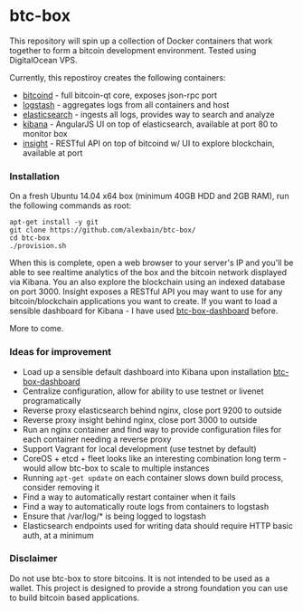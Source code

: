 btc-box
=======

This repository will spin up a collection of Docker containers that work together to form a bitcoin development environment. Tested using DigitalOcean VPS.

Currently, this repostiroy creates the following containers:

* [bitcoind](https://bitcoin.org/en/) - full bitcoin-qt core, exposes json-rpc port
* [logstash](http://logstash.net/) - aggregates logs from all containers and host
* [elasticsearch](http://www.elasticsearch.org/) - ingests all logs, provides way to search and analyze
* [kibana](http://www.elasticsearch.org/overview/kibana/) - AngularJS UI on top of elasticsearch, available at port 80 to monitor box
* [insight](http://insight.is/) - RESTful API on top of bitcoind w/ UI to explore blockchain, available at port

### Installation

On a fresh Ubuntu 14.04 x64 box (minimum 40GB HDD and 2GB RAM), run the following commands as root:

```
apt-get install -y git
git clone https://github.com/alexbain/btc-box/
cd btc-box
./provision.sh
```

When this is complete, open a web browser to your server's IP and you'll be able to see realtime analytics of the box and the bitcoin network displayed via Kibana. You an also explore the blockchain using an indexed database on port 3000. Insight exposes a RESTful API you may want to use for any bitcoin/blockchain applications you want to create. If you want to load a sensible dashboard for Kibana - I have used [btc-box-dashboard](https://gist.github.com/alexbain/18f83ac40a1369224173) before.

More to come.

### Ideas for improvement

* Load up a sensible default dashboard into Kibana upon installation [btc-box-dashboard](https://gist.github.com/alexbain/18f83ac40a1369224173)
* Centralize configuration, allow for ability to use testnet or livenet programatically
* Reverse proxy elasticsearch behind nginx, close port 9200 to outside
* Reverse proxy insight behind nginx, close port 3000 to outside
* Run an nginx container and find way to provide configuration files for each container needing a reverse proxy
* Support Vagrant for local development (use testnet by default)
* CoreOS + etcd + fleet looks like an interesting combination long term - would allow btc-box to scale to multiple instances
* Running ``apt-get update`` on each container slows down build process, consider removing it
* Find a way to automatically restart container when it fails
* Find a way to automatically route logs from containers to logstash
* Ensure that /var/log/* is being logged to logstash
* Elasticsearch endpoints used for writing data should require HTTP basic auth, at a minimum

### Disclaimer

Do not use btc-box to store bitcoins. It is not intended to be used as a wallet. This project is designed to provide a strong foundation you can use to build bitcoin based applications.
